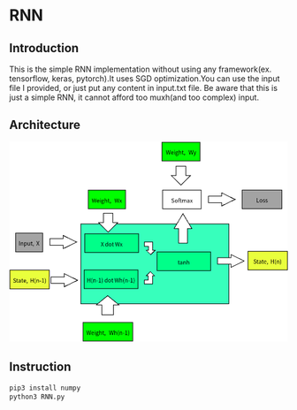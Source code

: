 # RNN
## Introduction
This is the simple RNN implementation without using any framework(ex. tensorflow, keras, pytorch).It uses SGD optimization.You can use the input file I provided, or just put any content in input.txt file.
Be aware that this is just a simple RNN, it cannot afford too muxh(and too complex) input.

## Architecture
![](./RNN_architecture.png)

## Instruction
```
pip3 install numpy
python3 RNN.py
```
